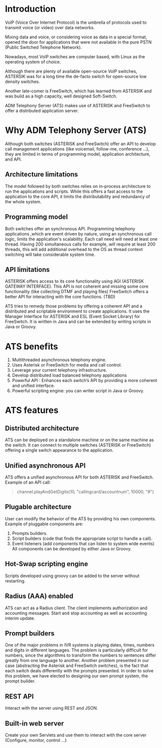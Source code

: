 # Introduction #

VoIP (Voice Over Internet Protocol) is the umbrella of protocols used to transmit voice (or video) over data networks.

Mixing data and voice, or considering voice as data in a special format, opened the door for applications that were not available in the pure PSTN (Public Switched Telephone Network).


Nowadays, most VoIP switches are computer based, with Linux as the operating system of choice.

Although there are plenty of available open-source VoIP switches, ASTERSIK was for a long time the de-facto switch for open-source low density switches.

Another late-comer is FreeSwitch, which has learned from ASTERSIK and was build as a high capacity, well designed Soft-Switch.

ADM Telephony Server (ATS) makes use of ASTERISK and FreeSwitch to offer a distributed application server.


# Why ADM Telephony Server (ATS) #
Although both switches (ASTERISK and FreeSwitch) offer an API to develop call management applications (like voicemail, follow-me, conference …), they are limited in terms of programming model, application architecture, and API.

## Architecture limitations ##
The model followed by both switches relies on in-process architecture to run the applications and scripts. While this offers a fast access to the application to the core API, it limits the distributability and redundancy of the whole system.

## Programming model ##
Both switches offer an synchronous API. Programming telephony applications ,which are event driven by nature, using an synchronous call logic, limits the application's scalability. Each call need will need at least one thread. Having 200 simultaneous calls for example, will require at least 200 threads, this will add additional overhead to the OS as thread context switching will take considerable system time.

## API limitations ##
ASTERISK offers access to its core functionality using AGI (ASTERISK GATEWAY INTERFACE). This API is not coherent and missing some core functionality (like  collecting DTMF and playing files)
FreeSwitch offers a better API for interacting with the core functions. (TBD)

ATS tries to remedy those problems by offering a coherent API and a distributed and scriptable environment to create applications. It uses the Manager Interface for ASTERISK and ESL (Event Socket Library) for FreeSwitch.
It is written in Java and can be extended by writing scripts in Java or Groovy.


# ATS benefits #
  1. Multithreaded asynchronous telephony engine.
  1. Uses Asterisk or FreeSwitch for media and call control.
  1. Leverage your current telephony infrastructure.
  1. Develop distributed load balanced telephony applications
  1. Powerful API : Enhances each switch’s API by providing a more coherent and unified interface.
  1. Powerful scripting engine: you can writer script in Java or Groovy.


# ATS features #

## Distributed architecture ##
ATS can be deployed on a standalone machine or on the same machine as the switch. It can connect to multiple switches (ASTERISK or FreeSwitch) offering a single switch appearance to the application.

## Unified asynchronous API ##
ATS offers a unified asynchronous API for both ASTERISK and FreeSwitch.
Example of an API call:
> channel.playAndGetDigits(10, "callingcard/accountnum", 10000, "#")

## Plugable architecture ##
User can modify the behavior of the ATS by providing his own components.
Example of pluggable components are:
  1. Prompts builders.
  1. Script builders (code that finds the appropriate script to handle a call).
  1. Event listeners (add components that can listen to system wide events)
All components can be developed by either Java or Groovy.

## Hot-Swap scripting engine ##
Scripts developed using groovy can be added to the server without restarting.

## Radius (AAA) enabled ##
ATS can act as a Radius client. The client implements authorization and accounting messages. Start and stop accounting as well as accounting interim update.

## Prompt builders ##
One of the major problems in IVR systems is playing dates, times, numbers and digits in different languages.
The problem is particularly difficult for numbers, since the algorithms to transform the numbers to sentences differ greatly from one language to another.
Another problem presented in our case (abstracting the Asterisk and FreeSwitch switches), is the fact that each switch deals differently with the prompts presented.
In order to solve this problem, we have elected to designing our own prompt system, the prompt builder.

## REST API ##
Interact with the server using REST and JSON.


## Built-in web server ##
Create your own Servlets and use them to interact with the core server (Configure, monitor, control ...)